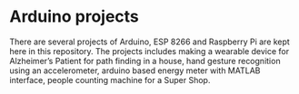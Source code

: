 # Arduino projects

There are several projects of Arduino, ESP 8266 and Raspberry Pi are kept here in this repository. The projects includes making a wearable device for Alzheimer’s Patient for path finding in a house, hand gesture recognition using an accelerometer, arduino based energy meter with MATLAB interface, people counting machine for a Super Shop. 
